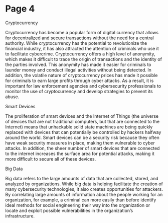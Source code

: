 # Page 4

Cryptocurrency

Cryptocurrency has become a popular form of digital currency that allows for decentralized and secure transactions without the need for a central authority. While cryptocurrency has the potential to revolutionize the financial industry, it has also attracted the attention of criminals who use it to facilitate cybercrime. Cryptocurrency offers a high level of anonymity, which makes it difficult to trace the origin of transactions and the identity of the parties involved. This anonymity has made it easier for criminals to launder money and conduct illegal activities without being detected. In addition, the volatile nature of cryptocurrency prices has made it possible for criminals to earn large profits through cyber attacks. As a result, it is important for law enforcement agencies and cybersecurity professionals to monitor the use of cryptocurrency and develop strategies to prevent its abuse.

Smart Devices

The proliferation of smart devices and the Internet of Things (the universe of devices that are not traditional computers, but that are connected to the Internet) means that unhackable solid state machines are being quickly replaced with devices that can potentially be controlled by hackers halfway around the world. Smart devices can be a security risk because they often have weak security measures in place, making them vulnerable to cyber attacks. In addition, the sheer number of smart devices that are connected to the internet increases the surface area for potential attacks, making it more difficult to secure all of these devices.

Big Data

Big data refers to the large amounts of data that are collected, stored, and analyzed by organizations. While big data is helping facilitate the creation of many cybersecurity technologies, it also creates opportunities for attackers. By correlating large amounts of information about the people working for an organization, for example, a criminal can more easily than before identify ideal methods for social engineering their way into the organization or locate and exploit possible vulnerabilities in the organization’s infrastructure.

